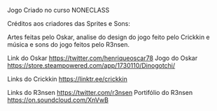 Jogo Criado no curso NONECLASS

Créditos aos criadores das Sprites e Sons:

Artes feitas pelo Oskar, analise do design do jogo feito pelo Crickkin e música e sons do jogo feitos pelo R3nsen.

Link do Oskar
https://twitter.com/henriqueoscar78
Jogo do Oskar
https://store.steampowered.com/app/1730110/Dinogotchi/

Links do Crickkin
https://linktr.ee/crickkin

Links do R3nsen
https://twitter.com/r3nsen
Portifólio do R3nsen
https://on.soundcloud.com/XnVwB
